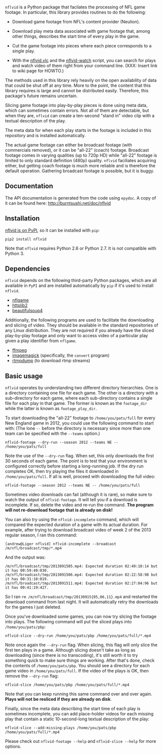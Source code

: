 `nflvid` is a Python package that facilates the processing of NFL game footage. 
In particular, this library provides routines to do the following:

  - Download game footage from NFL's content provider (Neulion).

  - Download play meta data associated with game footage that, among other 
    things, describes the start time of every play in the game.

  - Cut the game footage into pieces where each piece corresponds to a single 
    play.

  - With the [nflvid.vlc](http://pdoc.burntsushi.net/nflvid/vlc.m.html) and
    the [nflvid-watch](https://github.com/BurntSushi/nflvid/blob/master/scripts/nflvid-watch) script, you can search for plays and watch video of them right from your
    command line. (XXX: Insert link to wiki page for HOWTO.)

The methods used in this library rely heavily on the open availability of data 
that could be shut off at any time. More to the point, the content that this 
library requires is large and cannot be distributed easily. Therefore, this 
package's future remains uncertain.

Slicing game footage into play-by-play pieces is done using meta data, which 
can sometimes contain errors. Not all of them are detectable, but when they 
are, `nflvid` can create a ten-second "stand in" video clip with a textual 
description of the play.

The meta data for when each play starts in the footage is included in this 
repository and is installed automatically.

The actual game footage can either be broadcast footage (with commercials 
removed), or it can be "all-22" (coach) footage. Broadcast footage comes in 
varying qualities (up to 720p HD) while "all-22" footage is limited to only 
standard definition (480p) quality. `nflvid` faciliates acquiring either, but 
getting coach footage is much more reliable and is therefore the default 
operation. Gathering broadcast footage is possible, but it is buggy.


## Documentation

The API documentation is generated from the code using `epydoc`. A copy of
it can be found here: http://burntsushi.net/doc/nflvid


## Installation

[nflvid is on PyPI](https://pypi.python.org/pypi/nflvid), so it can be 
installed with `pip`:

    pip2 install nflvid

Note that `nflvid` requires Python 2.6 or Python 2.7. It is not compatible with
Python 3.

## Dependencies

`nflvid` depends on the following third-party Python packages, which are all 
available in `PyPI` and are installed automatically by `pip` if it's used to 
install `nflvid`.

* [nflgame](https://pypi.python.org/pypi/nflgame)
* [httplib2](https://pypi.python.org/pypi/httplib2)
* [beautifulsoup4](https://pypi.python.org/pypi/beautifulsoup4)

Additionally, the following programs are used to facilitate the downloading and 
slicing of video. They should be available in the standard repositories of any 
Linux distribution. They are not required if you already have the sliced 
play-by-play footage and only want to access video of a particular play given a 
play identifier from `nflgame`.

* [ffmpeg](http://www.ffmpeg.org)
* [imagemagick](http://www.imagemagick.org/) (specifically, the `convert` 
  program)
* [rtmpdump](http://www.imagemagick.org/) (to download rtmp streams)


## Basic usage

`nflvid` operates by understanding two different directory hierarchies. One is 
a directory containing one file for each game. The other is a directory with a 
sub-directory for each game, where each sub-directory contains a single file 
for each play in that game. The former is known as the `footage_dir` while the 
latter is known as `footage_play_dir`.

To start downloading the "all-22" footage to `/home/you/pats/full` for 
every New England game in 2012, you could use the following command to start 
with: (The lone `--` before the directory is necessary since more than one team 
can be specified with the `--teams` option.)

    nflvid-footage --dry-run --season 2012 --teams NE -- /home/you/pats/full

Note the use of the `--dry-run` flag. When set, this only downloads the first 
30 seconds of each game. The point is to test that your environment is 
configured correctly before starting a long-running job. If the dry run 
completes OK, then try playing the files it downloaded in 
`/home/you/pats/full`. If all is well, proceed with downloading the full 
video:

    nflvid-footage --season 2012 --teams NE -- /home/you/pats/full

Sometimes video downloads can fail (although it is rare), so make sure to watch 
the output of `nflvid-footage`. It will tell you if a download is incomplete. 
If so, delete the video and re-run the command. **The program will not 
re-download footage that is already on disk!**

You can also try using the `nflvid-incomplete` command, which will compared the 
expected duration of a game with its actual duration. For example, after trying
to download broadcast video of week 2 of the 2013 regular season, I ran this 
command:

    [andrew@Liger nflvid] nflvid-incomplete --broadcast /m/nfl/broadcast/tmp/*.mp4

And the output was:

    /m/nfl/broadcast/tmp/2013091505.mp4: Expected duration 02:49:10:14 but it has 00:59:40:030.
    /m/nfl/broadcast/tmp/2013091506.mp4: Expected duration 02:22:58:98 but it has 00:31:10:019.
    /m/nfl/broadcast/tmp/2013091511.mp4: Expected duration 02:27:04:96 but it has 00:41:19:427.

So I ran `rm /m/nfl/broadcast/tmp/20130915{05,06,11}.mp4` and restarted the 
download command from last night. It will automatically retry the downloads for 
the games I just deleted.

Once you've downloaded some games, you can now try slicing the footage into 
plays. The following command will put the sliced plays into 
`/home/you/pats/pbp`:

    nflvid-slice --dry-run /home/you/pats/pbp /home/you/pats/full/*.mp4

Note once again the `--dry-run` flag. When slicing, this flag will only slice 
the first ten plays in a game. Although slicing doesn't take as long as 
downloading (since there is no transcoding), it's still worth it to try 
something quick to make sure things are working. After that's done, check the 
contents of `/home/you/pats/pbp`. You should see a directory for each game 
video in `/home/you/pats/full`. If the video of the plays is OK, then 
remove the `--dry-run` flag:

    nflvid-slice /home/you/pats/pbp /home/you/pats/full/*.mp4

Note that you can keep running this same command over and over again. **Plays 
will not be resliced if they are already on disk**.

Finally, since the meta data describing the start time of each play is 
sometimes incomplete, you can add place-holder videos for each missing play 
that contain a static 10-second-long textual description of the play:

    nflvid-slice --add-missing-plays /home/you/pats/pbp /home/you/pats/full/*.mp4

Please check out `nflvid-footage --help` and `nflvid-slice --help` for more 
options.

